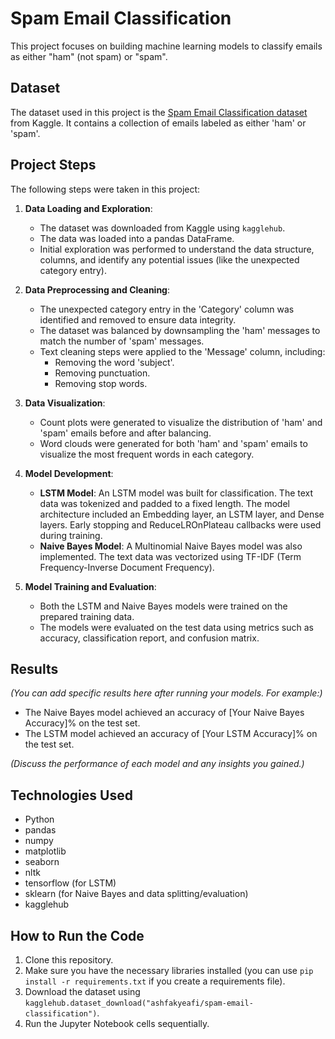 # Spam Email Classification

This project focuses on building machine learning models to classify emails as either "ham" (not spam) or "spam".

## Dataset

The dataset used in this project is the [Spam Email Classification dataset](https://www.kaggle.com/datasets/ashfakyeafi/spam-email-classification) from Kaggle. It contains a collection of emails labeled as either 'ham' or 'spam'.

## Project Steps

The following steps were taken in this project:

1.  **Data Loading and Exploration**:
    *   The dataset was downloaded from Kaggle using `kagglehub`.
    *   The data was loaded into a pandas DataFrame.
    *   Initial exploration was performed to understand the data structure, columns, and identify any potential issues (like the unexpected category entry).

2.  **Data Preprocessing and Cleaning**:
    *   The unexpected category entry in the 'Category' column was identified and removed to ensure data integrity.
    *   The dataset was balanced by downsampling the 'ham' messages to match the number of 'spam' messages.
    *   Text cleaning steps were applied to the 'Message' column, including:
        *   Removing the word 'subject'.
        *   Removing punctuation.
        *   Removing stop words.

3.  **Data Visualization**:
    *   Count plots were generated to visualize the distribution of 'ham' and 'spam' emails before and after balancing.
    *   Word clouds were generated for both 'ham' and 'spam' emails to visualize the most frequent words in each category.

4.  **Model Development**:
    *   **LSTM Model**: An LSTM model was built for classification. The text data was tokenized and padded to a fixed length. The model architecture included an Embedding layer, an LSTM layer, and Dense layers. Early stopping and ReduceLROnPlateau callbacks were used during training.
    *   **Naive Bayes Model**: A Multinomial Naive Bayes model was also implemented. The text data was vectorized using TF-IDF (Term Frequency-Inverse Document Frequency).

5.  **Model Training and Evaluation**:
    *   Both the LSTM and Naive Bayes models were trained on the prepared training data.
    *   The models were evaluated on the test data using metrics such as accuracy, classification report, and confusion matrix.

## Results

*(You can add specific results here after running your models. For example:)*

*   The Naive Bayes model achieved an accuracy of [Your Naive Bayes Accuracy]% on the test set.
*   The LSTM model achieved an accuracy of [Your LSTM Accuracy]% on the test set.

*(Discuss the performance of each model and any insights you gained.)*

## Technologies Used

*   Python
*   pandas
*   numpy
*   matplotlib
*   seaborn
*   nltk
*   tensorflow (for LSTM)
*   sklearn (for Naive Bayes and data splitting/evaluation)
*   kagglehub

## How to Run the Code

1.  Clone this repository.
2.  Make sure you have the necessary libraries installed (you can use `pip install -r requirements.txt` if you create a requirements file).
3.  Download the dataset using `kagglehub.dataset_download("ashfakyeafi/spam-email-classification")`.
4.  Run the Jupyter Notebook cells sequentially.


